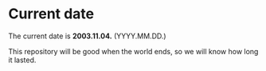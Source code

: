 # Current date

The current date is **2003.11.04.** (YYYY.MM.DD.)

This repository will be good when the world ends, so we will know how long it lasted.
